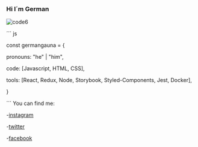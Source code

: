 ### Hi I´m German 
![code6](https://github.com/germangauna/germangauna/assets/108035044/b1f2dfd8-ff99-4c38-af05-65ce140081ea)

´´´ js

const germangauna = {

  pronouns: "he" | "him",
  
  code: [Javascript, HTML, CSS],
  
  tools: [React, Redux, Node, Storybook, Styled-Components, Jest, Docker],
  
  }
  
  ´´´
  You can find me:
  
  -[instagram](https://instagram.com/germangauna)
  
  -[twitter](https://twitter.com/germangauna)
  
  -[facebook](https://facebook.com/germangauna)
  
<!--
**germangauna/germangauna** is a ✨ _special_ ✨ repository because its `README.md` (this file) appears on your GitHub profile.

Here are some ideas to get you started:

- 🔭 I’m currently working on ...
- 🌱 I’m currently learning ...
- 👯 I’m looking to collaborate on ...
- 🤔 I’m looking for help with ...
- 💬 Ask me about ...
- 📫 How to reach me: ...
- 😄 Pronouns: ...
- ⚡ Fun fact: ...
-->
